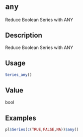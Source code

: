# `any`

Reduce Boolean Series with ANY

## Description

Reduce Boolean Series with ANY

## Usage

```r
Series_any()
```

## Value

bool

## Examples

```r
pl$Series(c(TRUE,FALSE,NA))$any()
```


